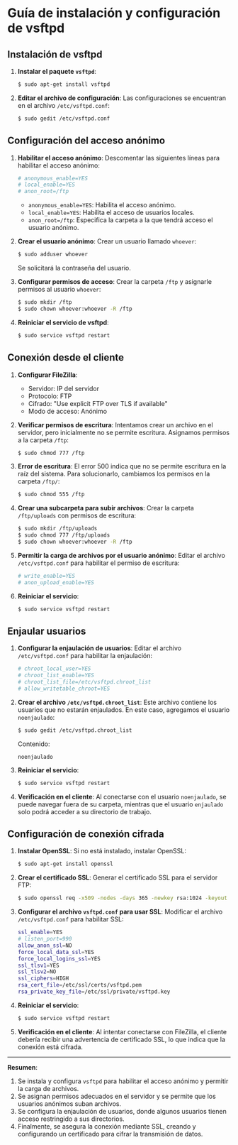 # Guía de instalación y configuración de vsftpd

## Instalación de vsftpd
1. **Instalar el paquete `vsftpd`**:
    ```bash
    $ sudo apt-get install vsftpd
    ```

2. **Editar el archivo de configuración**:
    Las configuraciones se encuentran en el archivo `/etc/vsftpd.conf`:
    ```bash
    $ sudo gedit /etc/vsftpd.conf
    ```

## Configuración del acceso anónimo

1. **Habilitar el acceso anónimo**:
    Descomentar las siguientes líneas para habilitar el acceso anónimo:
    ```bash
    # anonymous_enable=YES
    # local_enable=YES
    # anon_root=/ftp
    ```
    - `anonymous_enable=YES`: Habilita el acceso anónimo.
    - `local_enable=YES`: Habilita el acceso de usuarios locales.
    - `anon_root=/ftp`: Especifica la carpeta a la que tendrá acceso el usuario anónimo.

2. **Crear el usuario anónimo**:
    Crear un usuario llamado `whoever`:
    ```bash
    $ sudo adduser whoever
    ```
    Se solicitará la contraseña del usuario.

3. **Configurar permisos de acceso**:
    Crear la carpeta `/ftp` y asignarle permisos al usuario `whoever`:
    ```bash
    $ sudo mkdir /ftp
    $ sudo chown whoever:whoever -R /ftp
    ```

4. **Reiniciar el servicio de vsftpd**:
    ```bash
    $ sudo service vsftpd restart
    ```

## Conexión desde el cliente

1. **Configurar FileZilla**:
    - Servidor: IP del servidor
    - Protocolo: FTP
    - Cifrado: "Use explicit FTP over TLS if available"
    - Modo de acceso: Anónimo

2. **Verificar permisos de escritura**:
    Intentamos crear un archivo en el servidor, pero inicialmente no se permite escritura. Asignamos permisos a la carpeta `/ftp`:
    ```bash
    $ sudo chmod 777 /ftp
    ```

3. **Error de escritura**:
    El error 500 indica que no se permite escritura en la raíz del sistema. Para solucionarlo, cambiamos los permisos en la carpeta `/ftp/`:
    ```bash
    $ sudo chmod 555 /ftp
    ```

4. **Crear una subcarpeta para subir archivos**:
    Crear la carpeta `/ftp/uploads` con permisos de escritura:
    ```bash
    $ sudo mkdir /ftp/uploads
    $ sudo chmod 777 /ftp/uploads
    $ sudo chown whoever:whoever -R /ftp
    ```

5. **Permitir la carga de archivos por el usuario anónimo**:
    Editar el archivo `/etc/vsftpd.conf` para habilitar el permiso de escritura:
    ```bash
    # write_enable=YES
    # anon_upload_enable=YES
    ```

6. **Reiniciar el servicio**:
    ```bash
    $ sudo service vsftpd restart
    ```

## Enjaular usuarios

1. **Configurar la enjaulación de usuarios**:
    Editar el archivo `/etc/vsftpd.conf` para habilitar la enjaulación:
    ```bash
    # chroot_local_user=YES
    # chroot_list_enable=YES
    # chroot_list_file=/etc/vsftpd.chroot_list
    # allow_writetable_chroot=YES
    ```

2. **Crear el archivo `/etc/vsftpd.chroot_list`**:
    Este archivo contiene los usuarios que no estarán enjaulados. En este caso, agregamos el usuario `noenjaulado`:
    ```bash
    $ sudo gedit /etc/vsftpd.chroot_list
    ```
    Contenido:
    ```
    noenjaulado
    ```

3. **Reiniciar el servicio**:
    ```bash
    $ sudo service vsftpd restart
    ```

4. **Verificación en el cliente**:
    Al conectarse con el usuario `noenjaulado`, se puede navegar fuera de su carpeta, mientras que el usuario `enjaulado` solo podrá acceder a su directorio de trabajo.

## Configuración de conexión cifrada

1. **Instalar OpenSSL**:
    Si no está instalado, instalar OpenSSL:
    ```bash
    $ sudo apt-get install openssl
    ```

2. **Crear el certificado SSL**:
    Generar el certificado SSL para el servidor FTP:
    ```bash
    $ sudo openssl req -x509 -nodes -days 365 -newkey rsa:1024 -keyout /etc/ssl/private/vsftpd.key -out /etc/ssl/certs/vsftpd.pem
    ```

3. **Configurar el archivo `vsftpd.conf` para usar SSL**:
    Modificar el archivo `/etc/vsftpd.conf` para habilitar SSL:
    ```bash
    ssl_enable=YES
    # listen_port=990
    allow_anon_ssl=NO
    force_local_data_ssl=YES
    force_local_logins_ssl=YES
    ssl_tlsv1=YES
    ssl_tlsv2=NO
    ssl_ciphers=HIGH
    rsa_cert_file=/etc/ssl/certs/vsftpd.pem
    rsa_private_key_file=/etc/ssl/private/vsftpd.key
    ```

4. **Reiniciar el servicio**:
    ```bash
    $ sudo service vsftpd restart
    ```

5. **Verificación en el cliente**:
    Al intentar conectarse con FileZilla, el cliente debería recibir una advertencia de certificado SSL, lo que indica que la conexión está cifrada.

---

**Resumen**:

1. Se instala y configura `vsftpd` para habilitar el acceso anónimo y permitir la carga de archivos.
2. Se asignan permisos adecuados en el servidor y se permite que los usuarios anónimos suban archivos.
3. Se configura la enjaulación de usuarios, donde algunos usuarios tienen acceso restringido a sus directorios.
4. Finalmente, se asegura la conexión mediante SSL, creando y configurando un certificado para cifrar la transmisión de datos.
